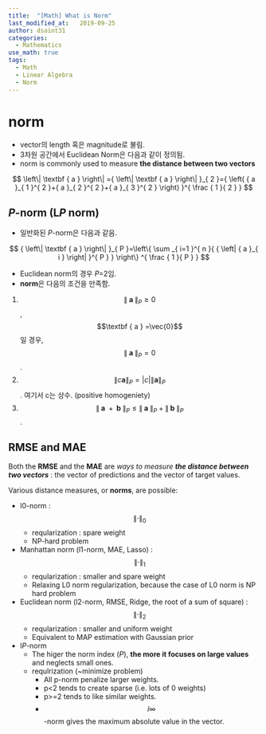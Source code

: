 ```yaml
---
title:  "[Math] What is Norm"
last_modified_at:   2019-09-25
author: dsaint31
categories: 
  - Mathematics
use_math: true
tags: 
  - Math 
  - Linear Algebra
  - Norm
---
```


# norm

* vector의 length 혹은 magnitude로 불림.
* 3차원 공간에서 Euclidean Norm은 다음과 같이 정의됨.
* norm is commonly used to measure **the distance between two vectors**

$$ 
\left\| \textbf { a }  \right\| ={ \left\| \textbf { a }  \right\|  }_{ 2 }={ \left( { a }_{ 1 }^{ 2 }+{ a }_{ 2 }^{ 2 }+{ a }_{ 3 }^{ 2 } \right)  }^{ \frac { 1 }{ 2 }  } 
$$

## *P*-norm (L*P* norm)
* 일반화된 *P*-norm은 다음과 같음.

$$ 
{ \left\| \textbf { a }  \right\|  }_{ P }=\left\{ \sum _{ i=1 }^{ n }{ { \left| { a }_{ i } \right|  }^{ P } }  \right\} ^{ \frac { 1 }{ P }  }
$$

* Euclidean norm의 경우 $P$=2임.
* **norm**은 다음의 조건을 만족함.
1. $${ \left\| \textbf { a }  \right\|  }_{ P }\ge 0$$ , $$\textbf { a } =\vec{0}$$일 경우, $${ \left\| \textbf { a }  \right\|  }_{ P }=0$$.
2. $${ \left\| c \textbf{a} \right\| }_P = \left| c \right| { \left\| \textbf{a} \right\| }_{P}$$. 여기서 c는 상수. (positive homogeniety)
3. $${ \left\| \textbf { a } +\textbf { b }  \right\|  }_{ P }\le { \left\| \textbf { a }  \right\|  }_{ P }+{ \left\| \textbf { b }  \right\|  }_{ P }$$.


## RMSE and MAE

Both the **RMSE** and the **MAE** are *ways to measure **the distance between two vectors*** : the vector of predictions and the vector of target values. 

Various distance measures, or **norms**, are possible:

* l0-norm : $$\left\| \cdot \right\|_0$$
  * reqularization : spare weight 
  * NP-hard problem
* Manhattan norm (l1-norm, MAE, Lasso) : $$\left\| \cdot \right\|_1$$
  * reqularization : smaller and spare weight 
  * Relaxing L0 norm regularization, because the case of L0 norm is NP hard problem
* Euclidean norm (l2-norm, RMSE, Ridge, the root of a sum of square) : $$\left\| \cdot \right\|_2$$
  * reqularization : smaller and uniform weight 
  * Equivalent to MAP estimation with Gaussian prior 
* l*P*-norm
  * The higer the norm index (*P*), **the more it focuses on large values** and neglects small ones.
  * requlrization (~minimize problem)
    * All p-norm penalize larger weights.
    * p<2 tends to create sparse (i.e. lots of 0 weights)
    * p>=2 tends to like similar weights.
    * $$l\infty$$-norm gives the maximum absolute value in the vector.
